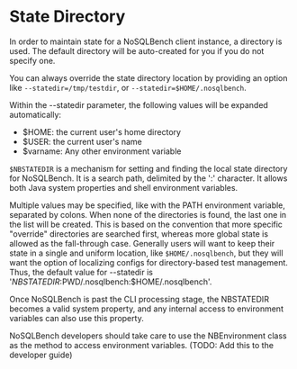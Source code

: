 # State Directory

In order to maintain state for a NoSQLBench client instance,
a directory is used. The default directory will be auto-created
for you if you do not specify one.

You can always override the state directory location by providing
an option like `--statedir=/tmp/testdir`, or `--statedir=$HOME/.nosqlbench`.

Within the --statedir parameter, the following values will be expanded
automatically:

- $HOME: the current user's home directory
- $USER: the current user's name
- $varname: Any other environment variable

`$NBSTATEDIR` is a mechanism for setting and finding the local state
directory for NoSQLBench. It is a search path, delimited by
the ':' character. It allows both Java system properties
and shell environment variables.

Multiple values may be specified, like with the PATH environment variable,
separated by colons. When none of the directories is found,
the last one in the list will be created. This is based on the convention
that more specific "override" directories are searched first, whereas more
global state is allowed as the fall-through case. Generally users will
want to keep their state in a single and uniform location, like
`$HOME/.nosqlbench`, but they will want the option of localizing configs for
directory-based test management. Thus, the default value for
--statedir is '$NBSTATEDIR:$PWD/.nosqlbench:$HOME/.nosqlbench'.

Once NoSQLBench is past the CLI processing stage, the NBSTATEDIR becomes
a valid system property, and any internal access to environment variables
can also use this property.

NoSQLBench developers should take care to use the
NBEnvironment class as the method to access environment variables.
(TODO: Add this to the developer guide)
